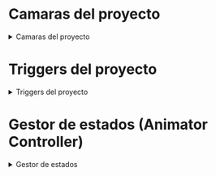 # Camaras del proyecto

<details>
 <summary>Camaras del proyecto</summary>
<br>

## Switch de las camaras 

[Codigo CameraSwitch](Assets/Scripts/Cameras/CameraSwitch.cs)

Este script contiene tres variables para almacenar las tres cámaras de proyecto y los métodos correspondientes para su activación y desactivación.

<details>
 <summary>Explicación del código</summary>
<br>

Variables que permiten asociar manualmente las cámaras:
```bash
public GameObject firstPersonCamera;
public GameObject thirdPersonCamera;
public GameObject WorldCamera;
```

En el método Update se detecta si el jugador presiona alguna de las teclas pertinentes (1,2,3) y llama al método correspondiente para activar a cada cámara:
```bash
private void Update() {
    if (Input.GetKeyDown(KeyCode.Alpha1)) {
        ActivateFirstPersonCamera(); # Activa camara de primera persona y desactiva el resto
    }
    ....
```
---
</details>

## Camara tercera persona

[Codigo CameraController](Assets/Scripts/Cameras/CameraController.cs)

Este script utiliza un Vector3 para almacenar la distancia entre cámara y jugador y poder así seguir al jugador manteniendo una distancia constante.

<details>
 <summary>Explicación del código</summary>
<br>

Variables utilizadas:
```bash
public GameObject player; # Referencia al objeto jugador
private Vector3 offset;   # Almacena la distancia entre cámara y jugador
```

Al comienzo, mediante el método Start(), se calcula la distancia entre jugador y cámara para almacenarla como Vector3:
```bash
void Start(){
    ....
    offset = transform.position - player.transform.position;
}
```

Mediante LateUpdate la cámara ajusta su posición a la del objeto manteniendo la misma distancia que al comienzo:
```bash
void LateUpdate(){
        transform.position = player.transform.position + offset;
}
```

---
</details>

## Camara primera persona

[Codigo Camara_PrimPersona](Assets/Scripts/Cameras/Camara_PrimPersona.cs)

Este script posiciona la cámara a la misma altura y posición que el objeto controlado por el jugador, permitiendo el movimiento horizontal de esta mediante el raton.

<details>
 <summary>Explicación del código</summary>
<br>

Variables utilizadas:
```bash
public GameObject player;             # Referencia al objeto jugador
public float mouseSensitivity = 100f; # Controla la velocidad de giro de la cámara en respuesta al movimiento del ratón
private float yRotation = 0f;         # Acumulador del ángulo de rotación horizontal
```

Al llamar al método Update() se recoge el imput del ratón en el eje horizontal y se le transmite a la rotación de la cámara:

```bash
void Update(){
    float mouseX = Input.GetAxis("Mouse X") * mouseSensitivity; 
    yRotation += mouseX;                                        # Acumula los valores del movimiento del ratón
    transform.rotation = Quaternion.Euler(0f, yRotation, 0f);   # Actualiza la rotación de la cámara exlusivamente en el eje Y
    transform.position = player.transform.position;             # Mantiene la cámara en la misma posición que el jugador
}
```

---
</details>

[Codigo PlayerController](Assets/Scripts/Cameras/PlayerController.cs)

Adicionalmente, el script del objeto que control el jugador contiene una variable para recoger los valores de la cámara de primera persona y así poder ajustar el movimiento del jugador en base a la orientación de esta.

<details>
 <summary>Explicación del código</summary>
<br>

Variables utilizadas:
```bash
# Almacenan las entradas del jugador en los ejes X e Y
private float movementX;
private float movementY;
# Referencia al componente transform de la cámara (en este caso la de primera persona)
public Transform cameraTransform; 
....
```

El metodo OnMove() se activa automáticamente al detectar entradas configuradas como "Move" en Unity, y en el se recogen las entradas del jugador:

```bash
void OnMove(InputValue movementValue){
    Vector2 movementVector = movementValue.Get<Vector2>();
    movementX = movementVector.x;
    movementY = movementVector.y;
}
```

Durante la llamada a FixedUpdate() se calcula un Vector3 en base a la orientación de la cámara y las entradas del jugador y se lo aplica al jugador:
```bash
private void FixedUpdate(){
    Vector3 forward = cameraTransform.forward; # Obtiene el vector z de la camara
    Vector3 right = cameraTransform.right;     # Obtiene el vector x de la camara

    Vector3 movement = forward * movementY + right * movementX; 
    movement.Normalize();                      # Normaliza el nuevo vector para mantener una velocidad constante, independientemente de la dirección
    rb.AddForce(movement * speed);             
}
```

---
</details>

## Camara global

[Codigo Camera_World](Assets/Scripts/Cameras/Camera_World.cs)

Este script utiliza enfoca la camara hacia un blanco y va girando alrededor de este.

<details>
 <summary>Explicación del código</summary>
<br>

Variables utilizadas:
```bash
public Transform target; # Referencia al componente transform del que queramos apuntar (en este caso, es el conjunto de niveles/escenarios)
public float speed;      # Velocidad de movimiento de la cámara
```

Cada llamada del método Update() mantenemos la cámara apuntando al blanco y girando al rededor de el:
```bash
void Update(){
    transform.LookAt(target);                   # Mantiene la camara enfocado al entorno de juego (target)
    transform.Translate(Vector3.right * speed); # Mueve la cámara continuamente en la dirección derecha 
}
```

Al mantener el eje Z enfocado hacia el blanco evitamos que la cámara se desplace hacia la derecha indefinidamente y la forzamos a rotar al rededor del objeto. 

---
</details>

</details>

# Triggers del proyecto

<details>
 <summary>Triggers del proyecto</summary>
<br>

## Trigger de tele-transporte

[Codigo Tele-transporte](Assets/Scripts/Triggers/TeletransporteTrigger.cs)

Este script contiene la posición del destino del teletrasporte y un método para realizar la acción una vez el jugador colisiona con el objecto que contiene el trigger.

<details>
 <summary>Explicación del código</summary>
<br>

Referencia al Transform del destino.
```bash
public Transform destino;
```

En el método OnTriggerEnte salta si el jugador entra en colisión con el objecto portador del trigger y cambia su posición actual por la del destino.
```bash
private void OnTriggerEnter(Collider colision) {
    if(colision.CompareTag("Player")){
          colision.transform.position = destino.position;
    }
}
```
---
</details>

## Trigger de empujón

[Codigo Empujón](Assets/Scripts/Triggers/PushTrigger.cs)

Aplica una fuerza al jugador cuando colisiona con el objeto que contiene este script.

<details>
 <summary>Explicación del código</summary>
<br>

Variable con la fuerza del empujón.
```bash
public float fuerzaEmpujon = 25f; 
```

Al detectar un objeto jugador, se aplica la fuerza especificada hacia la izquierda del objetivo.
```bash
private void OnCollisionEnter(Collision colision){
    if (colision.gameObject.CompareTag("Player")){
       Rigidbody player = colision.gameObject.GetComponent<Rigidbody>();
       if(player != null){
           Vector3 empuje = transform.right;  # Define dirección del empujón (derecha local del objeto)
           player.AddForce(empuje*fuerzaEmpujon*-1,ForceMode.Impulse); # Cambia dirección del empujón a la contraria
       }
    }
}
```
---
</details>

## Trigger de turbo

[Codigo Turbo](Assets/Scripts/Triggers/BosterTrigger.cs)

Aumenta la velocidad, de un jugador que entre en conctacto con el objeto que contiene este script, por un tiempo determinado y luego la devuelve a la normalidad usando una corrutina.

<details>
 <summary>Explicación del código</summary>
<br>

Variables utilizadas:
```bash
public float aumentoVelocidad;  # Cantidad por la que se multiplicara la velocidad actual del jugador
public float duracion;          # Duración del aumento de velocidad
```

Cuando un objeto entra en el área de Trigger se llama a la corrutina pasándole el componente PlayerController del jugador.

```bash
private void OnTriggerEnter(Collider colision){
    ...
    StartCoroutine(Boost(player));  # LLamada a Corrutina
```

Cuando un objeto entra en el área de Trigger se llama a la corrutina pasándole el componente PlayerController del jugador.
```bash
private IEnumerator Boost(PlayerController player){
    player.speed = player.speed * aumentoVelocidad;  # Aumentar la Velocidad

    yield return new WaitForSeconds(duracion);       # Pausa la ejecución de la corrutina por la duracion especificada

    player.speed = player.speed / aumentoVelocidad;  # Restaurar la Velocidad
}
```
---
</details>

## Trigger de Power-Up (Cambios de estados)

[Codigo PowerUp](Assets/Scripts/Triggers/PowerTrigger.cs)

Detecta cuando el jugador entra en su área y activa un Power-Up a través de un script gestor [PowerUpManager](Assets/Scripts/Triggers/PowerUpManager.cs), afectando a todos los enemigos en la escena.

<details>
 <summary>Explicación del código</summary>
<br>

Variable con la duración del efecto del Power-Up.
```bash
public float duracion; 
```

De colisionar un jugador, busca todos los objetos en la escena que tengan un Animator y los manda como parametro a PowerUpManager.

```bash
private void OnTriggerEnter(Collider other) {
    ...
    Animator[] enemigosAnimator = FindObjectsOfType<Animator>(); 
    PowerUpManager.instance.ComenzarPowerUp(enemigosAnimator, duracion);             
}
```
---
</details>

</details>

# Gestor de estados (Animator Controller)

<details>
 <summary>Gestor de estados</summary>
<br>
 
> Estados del enemigo
> 
>![Apartado 4](/Img/estados.png)

</details>
